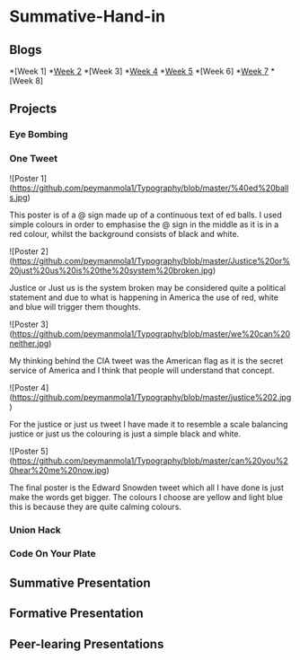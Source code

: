 # Summative-Hand-in

## Blogs
*[Week 1]
*[Week 2](http://fourthfloor.raveweb.net/pmola/2016/11/29/one-tweet/)
*[Week 3]
*[Week 4](http://fourthfloor.raveweb.net/pmola/2016/11/29/formative-review/)
*[Week 5](http://fourthfloor.raveweb.net/pmola/2016/11/13/presentation-review/)
*[Week 6]
*[Week 7](http://fourthfloor.raveweb.net/pmola/2016/12/04/code-in-your-plate/)
*[Week 8]


## Projects
### Eye Bombing
### One Tweet
![Poster 1] (https://github.com/peymanmola1/Typography/blob/master/%40ed%20balls.jpg)

This poster is of a @ sign made up of a continuous text of ed balls. I used simple colours in order to emphasise the @ sign in the middle as it is in a red colour, whilst the background consists of black and white.

![Poster 2] (https://github.com/peymanmola1/Typography/blob/master/Justice%20or%20just%20us%20is%20the%20system%20broken.jpg)

Justice or Just us is the system broken may be considered quite a political statement and due to what is happening in America the use of red, white and blue will trigger them thoughts.

![Poster 3] (https://github.com/peymanmola1/Typography/blob/master/we%20can%20neither.jpg)

My thinking behind the CIA tweet was the American flag as it is the secret service of America and I think that people will understand that concept.

![Poster 4] (https://github.com/peymanmola1/Typography/blob/master/justice%202.jpg)

For the justice or just us tweet I have made it to resemble a scale balancing justice or just us the colouring is just a simple black and white.

![Poster 5] (https://github.com/peymanmola1/Typography/blob/master/can%20you%20hear%20me%20now.jpg)

The final poster is the Edward Snowden tweet which all I have done is just make the words get bigger. The colours I choose are yellow and light blue this is because they are quite calming colours.

### Union Hack
### Code On Your Plate



## Summative Presentation

## Formative Presentation

## Peer-learing Presentations
